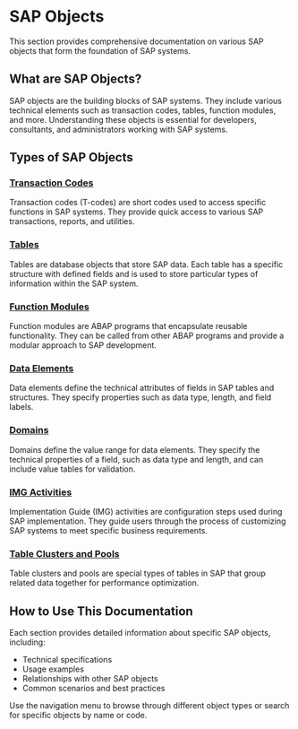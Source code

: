 # SAP Objects

This section provides comprehensive documentation on various SAP objects that form the foundation of SAP systems.

## What are SAP Objects?

SAP objects are the building blocks of SAP systems. They include various technical elements such as transaction codes, tables, function modules, and more. Understanding these objects is essential for developers, consultants, and administrators working with SAP systems.

## Types of SAP Objects

### [Transaction Codes](./transaction-codes.md)

Transaction codes (T-codes) are short codes used to access specific functions in SAP systems. They provide quick access to various SAP transactions, reports, and utilities.

### [Tables](./tables.md)

Tables are database objects that store SAP data. Each table has a specific structure with defined fields and is used to store particular types of information within the SAP system.

### [Function Modules](./function-modules.md)

Function modules are ABAP programs that encapsulate reusable functionality. They can be called from other ABAP programs and provide a modular approach to SAP development.

### [Data Elements](./data-elements.md)

Data elements define the technical attributes of fields in SAP tables and structures. They specify properties such as data type, length, and field labels.

### [Domains](./domains.md)

Domains define the value range for data elements. They specify the technical properties of a field, such as data type and length, and can include value tables for validation.

### [IMG Activities](./img-activities.md)

Implementation Guide (IMG) activities are configuration steps used during SAP implementation. They guide users through the process of customizing SAP systems to meet specific business requirements.

### [Table Clusters and Pools](./table-clusters.md)

Table clusters and pools are special types of tables in SAP that group related data together for performance optimization.

## How to Use This Documentation

Each section provides detailed information about specific SAP objects, including:

- Technical specifications
- Usage examples
- Relationships with other SAP objects
- Common scenarios and best practices

Use the navigation menu to browse through different object types or search for specific objects by name or code.
